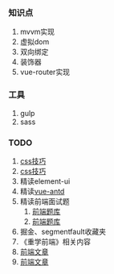 ### 知识点

1. mvvm实现
2. 虚拟dom
3. 双向绑定
4. 装饰器
5. vue-router实现



### 工具

1. gulp
2. sass

### TODO

1. [css技巧](https://chokcoco.github.io/CSS-Inspiration/#/)
2. [css技巧](https://github.com/chokcoco/iCSS)
3. 精读element-ui
4. 精读[vue-antd](https://github.com/vueComponent/ant-design-vue)
5. 精读前端面试题
   1. [前端题库](https://fe.padding.me/#/questions/7)
   2. [前端题库](https://juejin.im/post/5b94d8965188255c5a0cdc02?utm_source=gold_browser_extension)
6. 掘金、segmentfault收藏夹
7. 《重学前端》相关内容
8. [前端文章](https://juejin.im/entry/57c525fe79bc440063f0bd7e)
9. [前端文章](https://juejin.im/entry/57c525fe79bc440063f0bd7e)

